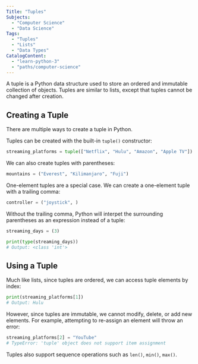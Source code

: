 ```yaml
---
Title: "Tuples" 
Subjects:
  - "Computer Science"
  - "Data Science"
Tags: 
  - "Tuples"
  - "Lists"
  - "Data Types"
CatalogContent: 
  - "learn-python-3"
  - "paths/computer-science"
---
```


A tuple is a Python data structure used to store an ordered and immutable collection of objects. Tuples are similar to lists, except that tuples cannot be changed after creation.

## Creating a Tuple

There are multiple ways to create a tuple in Python. 

Tuples can be created with the built-in `tuple()` constructor:

```py
streaming_platforms = tuple(["Netflix", "Hulu", "Amazon", "Apple TV"])
```

We can also create tuples with parentheses:

```py 
mountains = ("Everest", "Kilimanjaro", "Fuji")
```

One-element tuples are a special case. We can create a one-element tuple with a trailing comma:

```py
controller = ("joystick", )
```

Without the trailing comma, Python will interpet the surrounding parentheses as an expression instead of a tuple:

```py
streaming_days = (3)

print(type(streaming_days))
# Output: <class 'int'>
```

## Using a Tuple

Much like lists, since tuples are ordered, we can access tuple elements by index:

```py
print(streaming_platforms[1])
# Output: Hulu
```

However, since tuples are immutable, we cannot modify, delete, or add new elements. For example, attempting to re-assign an element will throw an error:

```py
streaming_platforms[2] = "YouTube"
# TypeError: 'tuple' object does not support item assignment
```

Tuples also support sequence operations such as `len()`, `min()`, `max()`.
